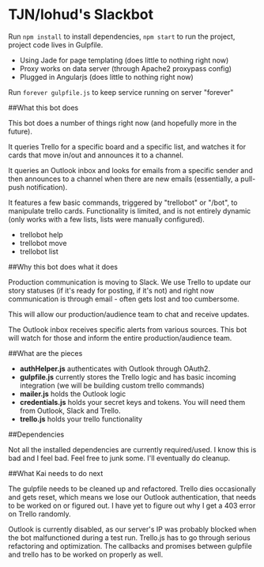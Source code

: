 # TJN/lohud's Slackbot

Run ``npm install`` to install dependencies, ``npm start`` to run the project, project code lives in Gulpfile.

 - Using Jade for page templating (does little to nothing right now)
 - Proxy works on data server (through Apache2 proxypass config)
 - Plugged in Angularjs (does little to nothing right now)

Run ``forever gulpfile.js`` to keep service running on server "forever"

##What this bot does

This bot does a number of things right now (and hopefully more in the future).

It queries Trello for a specific board and a specific list, and watches it for cards that move in/out and announces it to a channel.

It queries an Outlook inbox and looks for emails from a specific sender and then announces to a channel when there are new emails (essentially, a pull-push notification).

It features a few basic commands, triggered by "trellobot" or "/bot", to manipulate trello cards. Functionality is limited, and is not entirely dynamic (only works with a few lists, lists were manually configured). 

- trellobot help
- trellobot move
- trellobot list

##Why this bot does what it does

Production communication is moving to Slack. We use Trello to update our story statuses (if it's ready for posting, if it's not) and right now communication is through email - often gets lost and too cumbersome.

This will allow our production/audience team to chat and receive updates.

The Outlook inbox receives specific alerts from various sources. This bot will watch for those and inform the entire production/audience team.

##What are the pieces

- **authHelper.js** authenticates with Outlook through OAuth2.
- **gulpfile.js** currently stores the Trello logic and has basic incoming integration (we will be building custom trello commands)
- **mailer.js** holds the Outlook logic
- **credentials.js** holds your secret keys and tokens. You will need them from Outlook, Slack and Trello.
- **trello.js** holds your trello functionality

##Dependencies

Not all the installed dependencies are currently required/used. I know this is bad and I feel bad. Feel free to junk some. I'll eventually do cleanup. 

##What Kai needs to do next

The gulpfile needs to be cleaned up and refactored. Trello dies occasionally and gets reset, which means we lose our Outlook authentication, that needs to be worked on or figured out. I have yet to figure out why I get a 403 error on Trello randomly.

Outlook is currently disabled, as our server's IP was probably blocked when the bot malfunctioned during a test run. Trello.js has to go through serious refactoring and optimization. The callbacks and promises between gulpfile and trello has to be worked on properly as well.